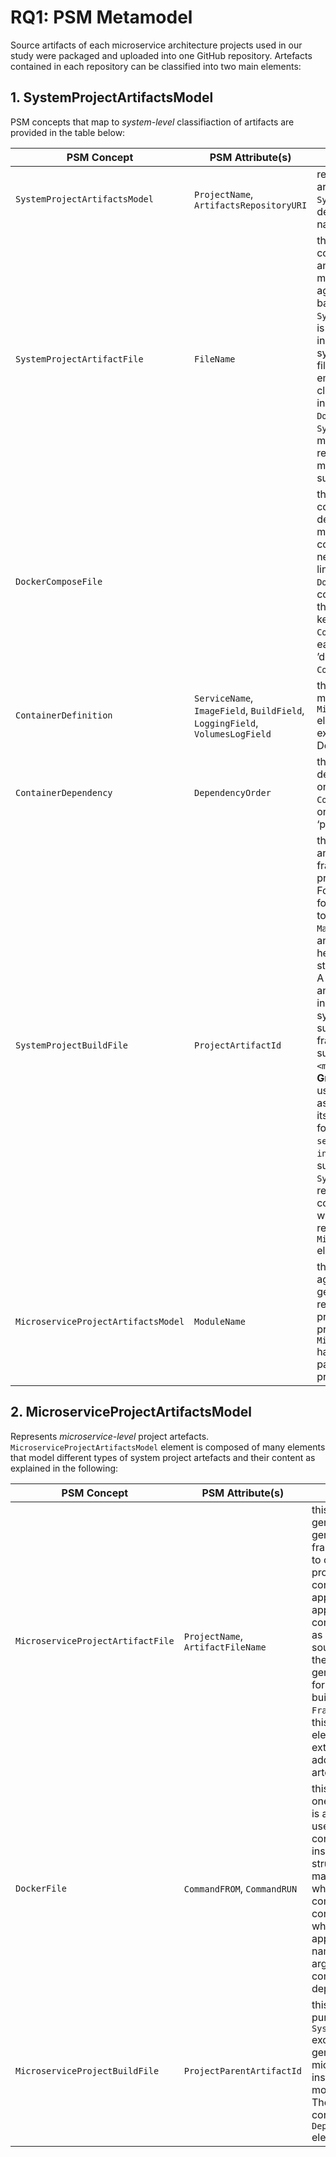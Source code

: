 # RQ1: PSM Metamodel

Source artifacts of each microservice architecture projects used in our study were packaged and uploaded into one GitHub repository. Artefacts contained in each repository can be classified into two main elements:

## 1. SystemProjectArtifactsModel

PSM concepts that map to *system-level* classifiaction of artifacts are provided in the table below: 

PSM Concept | PSM Attribute(s) | Description
------------ | ------------- | -------------
`SystemProjectArtifactsModel` | `ProjectName`, `ArtifactsRepositoryURI` | represents the *system-level* project artefacts. `SystemProjectArtifactsModel` is described by architecture’s project name and its root repository URI. 
`SystemProjectArtifactFile`| `FileName` | this element generalizes files that configure building, orchestrating and integrating all modules/application projects aggregated in a microservice-based architecture project. `SystemProjectArtifactFile` element is described by its file name including full path as well as by the system’s project name to which this file belongs. According to our empirical study, there were two classes of such file type appeared in all stud-ies, namely, `DockerComposeFile` and `SystemProjectBuildFile`. Aiming to make our PSM extendible and reusable, we assumed that there may be more than two subtypes of such file.
`DockerComposeFile` | | this element maps to Docker compose file, i.e. a YAML file that defines orchestration of microservice applica-tions’ containers at runtime and other network-related information, i.e. links among containers. One `DockerComposeFile` represents one consolidated Docker compose file that has many service definition keys, mapped to `ContainerDefinition` elements, each has zero or many ‘links’ / ’depends_on’ keys, mapped to `ContainerDependency` elements.
`ContainerDefinition` | `ServiceName`, `ImageField`, `BuildField`, `LoggingField`, `VolumesLogField` | this element may refer to a local microservice project, mapped by `MicroserviceProjectArtifactsModel` element, or to an image of an external service, e.g. located in Docker hub repository.  
`ContainerDependency` | `DependencyOrder` | this element represents an ordered dependency association between one dependent / consumer `ContainerDefinition` element to one or many `ContainerDefinition` ‘provider’ elements. 
`SystemProjectBuildFile` | `ProjectArtifactId` | this element is a generalization of any artefact generated by a build framework used to compile the root project along with its subprojects. For example, two frameworks were found in the selected studies used to build `Spring Boot` applications; `Maven`and `Gradle`. Maven build file is an XML representation of a project held in a file named `pom.xml`. POM stands for "Project Object Model". A **Maven** project could represent an entire system project or an individual micro service’s project. A system root project consisting of subprojects and built by Maven framework will have names of its subprojects enclosed between `<module></module>` XML ele-ment. **Gradle** build file is a settings file used by Gradle framework to assemble the project description, its sub-projects and dependencies for a build. Its name is `settings.gradle` and it uses `include` commands to build related subprojects. Unsurprisingly, a `SystemProjectBuildFile` element references all ‘local’ subprojects constructing an architecture project where each subproject is represented by `MicroserviceProjectArtifactsModel` element. 
`MicroserviceProjectArtifactsModel` | `ModuleName` | this element is simply an aggregation of all artefacts generated by `Spring Framework` and related to one ‘local’ microservice project composing an architecture project. `MicroserviceProjectArtifactsModel` has elements corresponding to a particular type of microservice project artefact file. 

## 2. MicroserviceProjectArtifactsModel

Represents *microservice-level* project artefacts.  `MicroserviceProjectArtifactsModel` element is composed of many elements that model different types of system project artefacts and their content as explained in the following:

PSM Concept | PSM Attribute(s) | Description
------------ | ------------- | -------------
`MicroserviceProjectArtifactFile` | `ProjectName`, `ArtifactFileName` | this element generalizes artefacts generated by Spring framework and related to one microservice project including container’s build, application’s build, application’s configurations as well as application’s java source files. Typically, these files are generated and required for any java project built using `Spring Framework`. However, this generalized element can be extended to include additional and new artefact types.
`DockerFile` | `CommandFROM`, `CommandRUN` | this element maps to one `Dockerfile` which is a script file that is used to run service container’s image inside Docker. File structure consists of many commands out of which only two commands were considered; ‘FROM’ whose argument is the application’s image name and ‘RUN’ whose argument is a set of commands required to deploy the application.
`MicroserviceProjectBuildFile` | `ProjectParentArtifactId` | this element is similar in purpose to `SystemProjectBuildFile` except that it is generated for one microservice project instead of multi-module system project. The structure of this file consist of one or many `DependencyLibrary` elements. 

